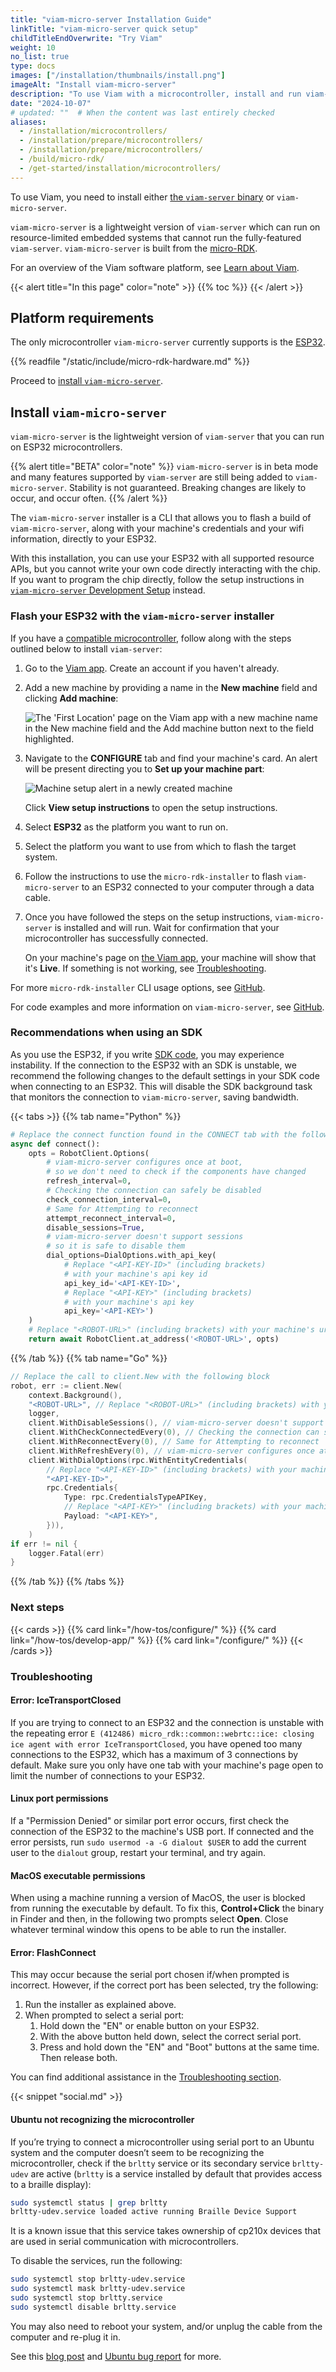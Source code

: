 ```yaml
---
title: "viam-micro-server Installation Guide"
linkTitle: "viam-micro-server quick setup"
childTitleEndOverwrite: "Try Viam"
weight: 10
no_list: true
type: docs
images: ["/installation/thumbnails/install.png"]
imageAlt: "Install viam-micro-server"
description: "To use Viam with a microcontroller, install and run viam-micro-server on the microcontroller that will run your machine and is connected to your hardware."
date: "2024-10-07"
# updated: ""  # When the content was last entirely checked
aliases:
  - /installation/microcontrollers/
  - /installation/prepare/microcontrollers/
  - /installation/prepare/microcontrollers/
  - /build/micro-rdk/
  - /get-started/installation/microcontrollers/
---
```


To use Viam, you need to install either [the `viam-server` binary](/installation/) or `viam-micro-server`.

`viam-micro-server` is a lightweight version of `viam-server` which can run on resource-limited embedded systems that cannot run the fully-featured `viam-server`.
`viam-micro-server` is built from the [micro-RDK](https://github.com/viamrobotics/micro-rdk/tree/main).

For an overview of the Viam software platform, see [Learn about Viam](/get-started/).

{{< alert title="In this page" color="note" >}}
{{% toc %}}
{{< /alert >}}

## Platform requirements

The only microcontroller `viam-micro-server` currently supports is the [ESP32](https://www.espressif.com/en/products/socs/esp32).

{{% readfile "/static/include/micro-rdk-hardware.md" %}}

Proceed to [install `viam-micro-server`](/installation/viam-micro-server-setup/#install-viam-micro-server).

## Install `viam-micro-server`

`viam-micro-server` is the lightweight version of `viam-server` that you can run on ESP32 microcontrollers.

{{% alert title="BETA" color="note" %}}
`viam-micro-server` is in beta mode and many features supported by `viam-server` are still being added to `viam-micro-server`.
Stability is not guaranteed.
Breaking changes are likely to occur, and occur often.
{{% /alert %}}

The `viam-micro-server` installer is a CLI that allows you to flash a build of `viam-micro-server`, along with your machine's credentials and your wifi information, directly to your ESP32.

With this installation, you can use your ESP32 with all supported resource APIs, but you cannot write your own code directly interacting with the chip.
If you want to program the chip directly, follow the setup instructions in [`viam-micro-server` Development Setup](/installation/viam-micro-server-setup/#install-viam-micro-server) instead.

### Flash your ESP32 with the `viam-micro-server` installer

If you have a [compatible microcontroller](#platform-requirements), follow along with the steps outlined below to install `viam-server`:

1. Go to the [Viam app](https://app.viam.com). Create an account if you haven't already.

1. Add a new machine by providing a name in the **New machine** field and clicking **Add machine**:

   ![The 'First Location' page on the Viam app with a new machine name in the New machine field and the Add machine button next to the field highlighted.](/fleet/app-usage/create-machine.png)

1. Navigate to the **CONFIGURE** tab and find your machine's card.
   An alert will be present directing you to **Set up your machine part**:

   ![Machine setup alert in a newly created machine](/installation/setup-part.png)

   Click **View setup instructions** to open the setup instructions.

1. Select **ESP32** as the platform you want to run on.

1. Select the platform you want to use from which to flash the target system.

1. Follow the instructions to use the `micro-rdk-installer` to flash `viam-micro-server` to an ESP32 connected to your computer through a data cable.

1. Once you have followed the steps on the setup instructions, `viam-micro-server` is installed and will run.
   Wait for confirmation that your microcontroller has successfully connected.

   On your machine's page on [the Viam app](https://app.viam.com), your machine will show that it's **Live**.
   If something is not working, see [Troubleshooting](/installation/viam-micro-server-setup/#troubleshooting).

For more `micro-rdk-installer` CLI usage options, see [GitHub](https://github.com/viamrobotics/micro-rdk/tree/main/micro-rdk-installer).

For code examples and more information on `viam-micro-server`, see [GitHub](https://github.com/viamrobotics/micro-rdk).

### Recommendations when using an SDK

As you use the ESP32, if you write [SDK code](/sdks/), you may experience instability.
If the connection to the ESP32 with an SDK is unstable, we recommend the following changes to the default settings in your SDK code when connecting to an ESP32.
This will disable the SDK background task that monitors the connection to `viam-micro-server`, saving bandwidth.

{{< tabs >}}
{{% tab name="Python" %}}

```python
# Replace the connect function found in the CONNECT tab with the following
async def connect():
    opts = RobotClient.Options(
        # viam-micro-server configures once at boot,
        # so we don't need to check if the components have changed
        refresh_interval=0,
        # Checking the connection can safely be disabled
        check_connection_interval=0,
        # Same for Attempting to reconnect
        attempt_reconnect_interval=0,
        disable_sessions=True,
        # viam-micro-server doesn't support sessions
        # so it is safe to disable them
        dial_options=DialOptions.with_api_key(
            # Replace "<API-KEY-ID>" (including brackets)
            # with your machine's api key id
            api_key_id='<API-KEY-ID>',
            # Replace "<API-KEY>" (including brackets)
            # with your machine's api key
            api_key='<API-KEY>')
    )
    # Replace "<ROBOT-URL>" (including brackets) with your machine's url
    return await RobotClient.at_address('<ROBOT-URL>', opts)
```

{{% /tab %}}
{{% tab name="Go" %}}

```go
// Replace the call to client.New with the following block
robot, err := client.New(
    context.Background(),
    "<ROBOT-URL>", // Replace "<ROBOT-URL>" (including brackets) with your machine's url
    logger,
    client.WithDisableSessions(), // viam-micro-server doesn't support sessions so it is safe to disable them
    client.WithCheckConnectedEvery(0), // Checking the connection can safely be disabled
    client.WithReconnectEvery(0), // Same for Attempting to reconnect
    client.WithRefreshEvery(0), // viam-micro-server configures once at boot, so we don't need to check if the components have changed
    client.WithDialOptions(rpc.WithEntityCredentials(
        // Replace "<API-KEY-ID>" (including brackets) with your machine's api key id
        "<API-KEY-ID>",
        rpc.Credentials{
            Type: rpc.CredentialsTypeAPIKey,
            // Replace "<API-KEY>" (including brackets) with your machine's api key
            Payload: "<API-KEY>",
        })),
    )
if err != nil {
    logger.Fatal(err)
}

```

{{% /tab %}}
{{% /tabs %}}

### Next steps

{{< cards >}}
{{% card link="/how-tos/configure/" %}}
{{% card link="/how-tos/develop-app/" %}}
{{% card link="/configure/" %}}
{{< /cards >}}

### Troubleshooting

#### Error: IceTransportClosed

If you are trying to connect to an ESP32 and the connection is unstable with the repeating error `E (412486) micro_rdk::common::webrtc::ice: closing ice agent with error IceTransportClosed`, you have opened too many connections to the ESP32, which has a maximum of 3 connections by default.
Make sure you only have one tab with your machine's page open to limit the number of connections to your ESP32.

#### Linux port permissions

If a "Permission Denied" or similar port error occurs, first check the connection of the ESP32 to the machine's USB port.
If connected and the error persists, run `sudo usermod -a -G dialout $USER` to add the current user to the `dialout` group, restart your terminal, and try again.

#### MacOS executable permissions

When using a machine running a version of MacOS, the user is blocked from running the executable by default.
To fix this, **Control+Click** the binary in Finder and then, in the following two prompts select **Open**.
Close whatever terminal window this opens to be able to run the installer.

#### Error: FlashConnect

This may occur because the serial port chosen if/when prompted is incorrect.
However, if the correct port has been selected, try the following:

1. Run the installer as explained above.
2. When prompted to select a serial port:
   1. Hold down the "EN" or enable button on your ESP32.
   2. With the above button held down, select the correct serial port.
   3. Press and hold down the "EN" and "Boot" buttons at the same time. Then release both.

You can find additional assistance in the [Troubleshooting section](/appendix/troubleshooting/).

{{< snippet "social.md" >}}

#### Ubuntu not recognizing the microcontroller

If you’re trying to connect a microcontroller using serial port to an Ubuntu system and the computer doesn’t seem to be recognizing the microcontroller, check if the `brltty` service or its secondary service `brltty-udev` are active (`brltty` is a service installed by default that provides access to a braille display):

```sh {class="command-line" data-prompt="$" data-output="2"}
sudo systemctl status | grep brltty
brltty-udev.service loaded active running Braille Device Support
```

It is a known issue that this service takes ownership of cp210x devices that are used in serial communication with microcontrollers.

To disable the services, run the following:

```sh {class="command-line" data-prompt="$"}
sudo systemctl stop brltty-udev.service
sudo systemctl mask brltty-udev.service
sudo systemctl stop brltty.service
sudo systemctl disable brltty.service
```

You may also need to reboot your system, and/or unplug the cable from the computer and re-plug it in.

See this [blog post](https://koen.vervloesem.eu/blog/how-to-stop-brltty-from-claiming-your-usb-uart-interface-on-linux/) and [Ubuntu bug report](https://bugs.launchpad.net/ubuntu/+source/brltty/+bug/1958224) for more.
